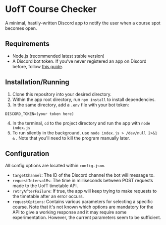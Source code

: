 # UofT Course Checker


A minimal, hastily-written Discord app to notify the user when a course spot becomes open.

## Requirements
- Node.js (recommended latest stable version)
- A Discord bot token. If you've never registered an app on Discord before, follow [this guide](https://discord.com/developers/docs/getting-started).


## Installation/Running

1. Clone this repository into your desired directory.
2. Within the app root directory, run `npm install` to install dependencies.
3. In the same directory, add a `.env` file with your bot token:
```env
DISCORD_TOKEN=(your token here)
```
4. In the terminal, `cd` to the project directory and run the app with `node index.js`
5. To run silently in the background, use `node index.js > /dev/null 2>&1 &` . Note that you'll need to kill the program manually later.


## Configuration

All config options are located within `config.json`.
- `targetChannel`: The ID of the Discord channel the bot will message to.
- `requestIntervalMs`: The time in milliseconds between POST requests made to the UofT timetable API.
- `retryAfterFailure`: If true, the app will keep trying to make requests to the timetable after an error occurs.
- `requestOptions`: Contains various parameters for selecting a specific course. Note that it's not known which options are mandatory for the API to give a working response and it may require some experimentation. However, the current parameters seem to be sufficient.
